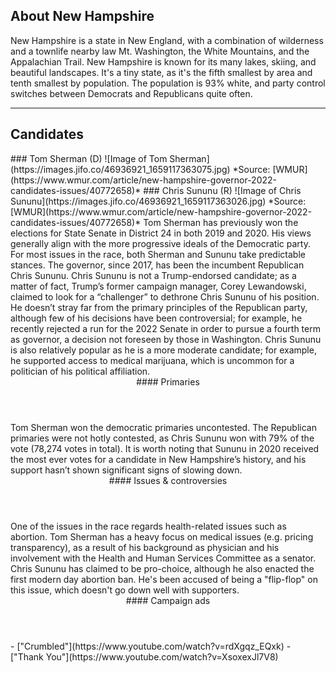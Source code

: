 ## About New Hampshire
New Hampshire is a state in New England, with a combination of wilderness and a townlife nearby law Mt. Washington, the White Mountains, and the Appalachian Trail. New Hampshire is known for its many lakes, skiing, and beautiful landscapes. It's a tiny state, as it's the fifth smallest by area and tenth smallest by population. The population is 93% white, and party control switches between Democrats and Republicans quite often.

---

## Candidates

<Grid>
  <Box>
    ### Tom Sherman (D)
    ![Image of Tom Sherman](https://images.jifo.co/46936921_1659117363075.jpg)
    *Source: [WMUR](https://www.wmur.com/article/new-hampshire-governor-2022-candidates-issues/40772658)*
  </Box>
  <Box>
    ### Chris Sununu (R)
    ![Image of Chris Sununu](https://images.jifo.co/46936921_1659117363026.jpg)
    *Source: [WMUR](https://www.wmur.com/article/new-hampshire-governor-2022-candidates-issues/40772658)*
  </Box>

  <Box>
    Tom Sherman has previously won the elections for State Senate in District 24 in both 2019 and 2020. His views generally align with the more progressive ideals of the Democratic party. For most issues in the race, both Sherman and Sununu take predictable stances.
  </Box>
  <Box>
    The governor, since 2017, has been the incumbent Republican Chris Sununu. Chris Sununu is not a Trump-endorsed candidate; as a matter of fact, Trump’s former campaign manager, Corey Lewandowski, claimed to look for a “challenger” to dethrone Chris Sununu of his position. He doesn’t stray far from the primary principles of the Republican party, although few of his decisions have been controversial; for example, he recently rejected a run for the 2022 Senate in order to pursue a fourth term as governor, a decision not foreseen by those in Washington. Chris Sununu is also relatively popular as he is a more moderate candidate; for example, he supported access to medical marijuana, which is uncommon for a politician of his political affiliation.

  </Box>

  <Header>
    #### Primaries
  </Header>
  <Box>
    Tom Sherman won the democratic primaries uncontested.
  </Box>
  <Box>
    The Republican primaries were not hotly contested, as Chris Sununu won with 79% of the vote (78,274 votes in total). It is worth noting that Sununu in 2020 received the most ever votes for a candidate in New Hampshire’s history, and his support hasn’t shown significant signs of slowing down.
  </Box>

  <Header>
    #### Issues & controversies
  </Header>

  <WideBox>
    One of the issues in the race regards health-related issues such as abortion. Tom Sherman has a heavy focus on medical issues (e.g. pricing transparency), as a result of his background as physician and his involvement with the Health and Human Services Committee as a senator. Chris Sununu has claimed to be pro-choice, although he also enacted the first modern day abortion ban. He's been accused of being a "flip-flop" on this issue, which doesn't go down well with supporters.
  </WideBox>
 
  <Header>
    #### Campaign ads
  </Header>
  <Box>
    - ["Crumbled"](https://www.youtube.com/watch?v=rdXgqz_EQxk)
  </Box>
  <Box>
    - ["Thank You"](https://www.youtube.com/watch?v=XsoxexJl7V8)
  </Box>
</Grid>
